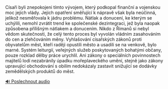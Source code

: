 
Císaři byli znepokojeni tímto vývojem, který podkopal finanční a vojenskou moc jejich vlády. Jejich opatření směřující k nápravě však byla neúčinná, jelikož nesměřovala k jádru problému. Nátlak a donucení, ke kterým se uchýlili, nemohl zvrátit trend ke společenské dezintegraci, jež byla naopak způsobena přílišným nátlakem a donucením. Nikdo z Římanů si nebyl vědom skutečnosti, že celý tento proces byl vyvolán vládním zasahováním do cen a zlehčováním měny. Vyhlašování císařských zákonů proti obyvatelům měst, kteří raději opustili město a usadili se na venkově, bylo marné. Systém leiturgií, veřejných služeb poskytovaných bohatými občany, pouze rozklad dělby práce urychlil. Ani zákony o speciálních povinnostech majitelů lodí nezabránily úpadku mořeplaveckého umění, stejně jako zákony upravující obchodování s obilím nedokázaly zastavit snižující se dodávky zemědělských produktů do měst.

[🔊 Poslechnout audio](/data/7-paragraphs/audio/chapter_152/para_001-Csai-byli-znepokojeni-tmto-vvojem-kter-podko.mp3)
